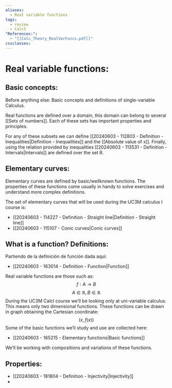 ```yaml
---
aliases:
  - Real variable functions
tags:
  - review
  - CalcI
"References:":
  - "[[Calc_Theory_RealVarFuncs.pdf]]"
cssclasses:
---
```

# Real variable functions: 

## Basic concepts:
Before anything else: Basic concepts and definitions of single-variable Calculus.

Real functions are defined over a domain, this domain can belong to several [[Sets of numbers]]. Each of these sets has important properties and principles.

For any of these subsets we can define [[20240603 - 112803 - Definition - Inequalities|Definition - Inequalities]] and the [[Absolute value of x]]. 
Finally, using the relation provided by inequalities [[20240603 - 113531 - Definition - Intervals|Intervals]] are defined over the set R.

## Elementary curves: 
Elementary curves are defined by basic/wellknown functions. The properties of these functions come usually in handy to solve exercises and understand more complex definitions.

The set of elementary curves that will be used during the UC3M calculus I course is: 
+ [[20240603 - 114227 - Definition - Straight line|Definition - Straight line]]
+ [[20240603 - 115107 - Conic curves|Conic curves]]

## What is a function? Definitions:

Partiendo de la definición de función dada aquí:
+ [[20240603 - 163014 - Definition - Function|Function]]

Real variable functions are those such as: 
$$
f: A \rightarrow B
$$
$$
A\in \mathbb{R}, B \in \mathbb{R}
$$
During the UC3M CalcI course we’ll be looking only at uni-variable calculus. This means only two dimensional functions. 
These functions can be drawn in graph obtaining the Cartesian coordinate: 
$$
(x,f(x))
$$
Some of the basic functions we’ll study and use are collected here: 
+ [[20240603 - 165215 - Elementary functions|Basic functions]]

We’ll be working with compositions and variations of these functions. 

## Properties:
+ [[20240603 - 181804 - Definition - Injectivity|Injectivity]]
+ 